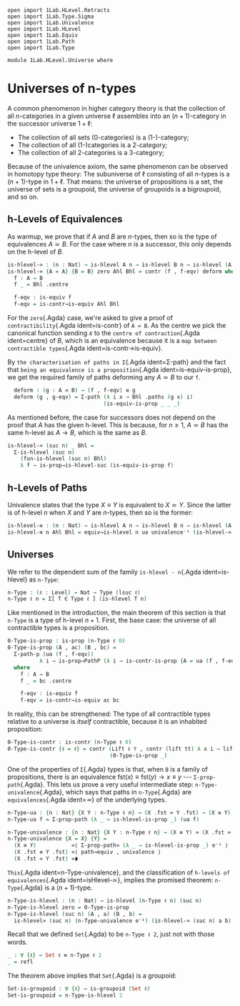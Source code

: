 ```
open import 1Lab.HLevel.Retracts
open import 1Lab.Type.Sigma
open import 1Lab.Univalence
open import 1Lab.HLevel
open import 1Lab.Equiv
open import 1Lab.Path
open import 1Lab.Type

module 1Lab.HLevel.Universe where
```

<!--
```
private variable
  ℓ : Level
  A B C : Type ℓ
```
-->

# Universes of n-types

A common phenomenon in higher category theory is that the collection of
all $n$-categories in a given universe $\ell$ assembles into an
$(n+1)$-category in the successor universe $1+\ell$:

* The collection of all sets (0-categories) is a (1-)-category;
* The collection of all (1-)categories is a 2-category;
* The collection of all 2-categories is a 3-category;

Because of the univalence axiom, the same phenomenon can be observed in
homotopy type theory: The subuniverse of $\ell$ consisting of all
$n$-types is a $(n+1)$-type in $1+\ell$. That means: the universe of
propositions is a set, the universe of sets is a groupoid, the universe
of groupoids is a bigroupoid, and so on.

## h-Levels of Equivalences

As warmup, we prove that if $A$ and $B$ are $n$-types, then so is the
type of equivalences $A \simeq B$. For the case where $n$ is a
successor, this only depends on the h-level of $B$.

```agda
is-hlevel-≃ : (n : Nat) → is-hlevel A n → is-hlevel B n → is-hlevel (A ≃ B) n
is-hlevel-≃ {A = A} {B = B} zero Ahl Bhl = contr (f , f-eqv) deform where
  f : A → B
  f _ = Bhl .centre

  f-eqv : is-equiv f
  f-eqv = is-contr→is-equiv Ahl Bhl
```

For the `zero`{.Agda} case, we're asked to give a proof of
`contractibility`{.Agda ident=is-contr} of `A ≃ B`. As the centre we pick
the canonical function sending $x$ to the `centre of contraction`{.Agda
ident=centre} of $B$, which is an equivalence because it is a
`map between contractible types`{.Agda ident=is-contr→is-equiv}.

By `the characterisation of paths in Σ`{.Agda ident=Σ-path} and the fact
that `being an equivalence is a proposition`{.Agda
ident=is-equiv-is-prop}, we get the required family of paths deforming any
$A \simeq B$ to our `f`.

```agda
  deform : (g : A ≃ B) → (f , f-eqv) ≡ g
  deform (g , g-eqv) = Σ-path (λ i x → Bhl .paths (g x) i)
                              (is-equiv-is-prop _ _ _)
```

As mentioned before, the case for successors does not depend on the
proof that $A$ has the given h-level. This is because, for $n \ge 1$, $A
\simeq B$ has the same h-level as $A \to B$, which is the same as $B$.

```agda
is-hlevel-≃ (suc n) _ Bhl =
  Σ-is-hlevel (suc n) 
    (fun-is-hlevel (suc n) Bhl)
    λ f → is-prop→is-hlevel-suc (is-equiv-is-prop f)
```

## h-Levels of Paths

Univalence states that the type $X ≡ Y$ is equivalent to $X \simeq Y$.
Since the latter is of h-level $n$ when $X$ and $Y$ are $n$-types, then
so is the former:

```agda
is-hlevel-≡ : (n : Nat) → is-hlevel A n → is-hlevel B n → is-hlevel (A ≡ B) n
is-hlevel-≡ n Ahl Bhl = equiv→is-hlevel n ua univalence⁻¹ (is-hlevel-≃ n Ahl Bhl)
```

## Universes

We refer to the dependent sum of the family `is-hlevel - n`{.Agda
ident=is-hlevel} as `n-Type`:

```agda
n-Type : (ℓ : Level) → Nat → Type (lsuc ℓ)
n-Type ℓ n = Σ[ T ∈ Type ℓ ] (is-hlevel T n)
```

Like mentioned in the introduction, the main theorem of this section is
that `n-Type` is a type of h-level $n+1$. First, the base case: the
universe of all contractible types is a proposition.

```agda
0-Type-is-prop : is-prop (n-Type ℓ 0)
0-Type-is-prop (A , ac) (B , bc) =
  Σ-path-p (ua (f , f-eqv))
          λ i → is-prop→PathP (λ i → is-contr-is-prop {A = ua (f , f-eqv) i}) ac bc i
  where
    f : A → B
    f _ = bc .centre

    f-eqv : is-equiv f
    f-eqv = is-contr→is-equiv ac bc
```

In reality, this can be strengthened: The type of all contractible types
relative to a universe is _itself_ contractible, because it is an
inhabited proposition:

```agda
0-Type-is-contr : is-contr (n-Type ℓ 0)
0-Type-is-contr {ℓ = ℓ} = contr (Lift ℓ ⊤ , contr (lift tt) λ x i → lift tt)
                                (0-Type-is-prop _)
```

One of the properties of `Σ`{.Agda} types is that, when `B` is a family
of propositions, there is an equivalence $\mathrm{fst}(x) \equiv
\mathrm{fst}(y) \to x \equiv y$ --- `Σ-prop-path`{.Agda}. This lets us prove a
very useful intermediate step: `n-Type-univalence`{.Agda}, which says
that paths in `n-Type`{.Agda} are `equivalences`{.Agda ident=_≃_} of the
underlying types.

```agda
n-Type-ua : {n : Nat} {X Y : n-Type ℓ n} → (X .fst ≃ Y .fst) → (X ≡ Y)
n-Type-ua f = Σ-prop-path (λ _ → is-hlevel-is-prop _) (ua f)

n-Type-univalence : {n : Nat} {X Y : n-Type ℓ n} → (X ≡ Y) ≃ (X .fst ≃ Y .fst)
n-Type-univalence {X = X} {Y} =
  (X ≡ Y)           ≃⟨ Σ-prop-path≃ (λ _ → is-hlevel-is-prop _) e⁻¹ ⟩
  (X .fst ≡ Y .fst) ≃⟨ path→equiv , univalence ⟩
  (X .fst ≃ Y .fst) ≃∎
```

`This`{.Agda ident=n-Type-univalence}, and the classification of
`h-levels of equivalences`{.Agda ident=isHlevel-≃}, implies the promised
theorem: `n-Type`{.Agda} is a $(n+1)$-type.

```agda
n-Type-is-hlevel : (n : Nat) → is-hlevel (n-Type ℓ n) (suc n)
n-Type-is-hlevel zero = 0-Type-is-prop
n-Type-is-hlevel (suc n) (A , a) (B , b) =
  is-hlevel≃ (suc n) (n-Type-univalence e⁻¹) (is-hlevel-≃ (suc n) a b)
```

Recall that we defined `Set`{.Agda} to be `n-Type ℓ 2`, just not with
those words.

```agda
_ : ∀ {ℓ} → Set ℓ ≡ n-Type ℓ 2
_ = refl
```

The theorem above implies that `Set`{.Agda} is a groupoid:

```agda
Set-is-groupoid : ∀ {ℓ} → is-groupoid (Set ℓ)
Set-is-groupoid = n-Type-is-hlevel 2
```
